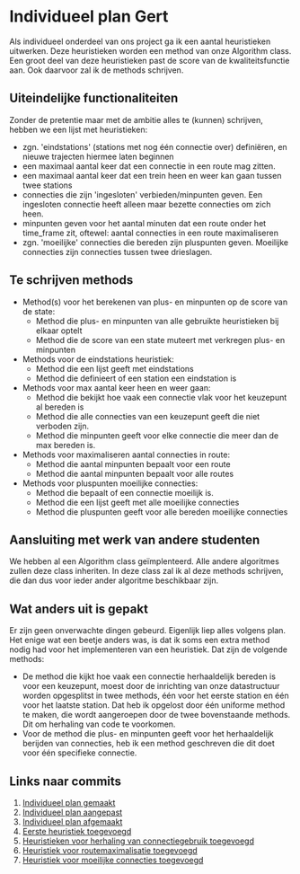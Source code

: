 # Individueel plan Gert
Als individueel onderdeel van ons project ga ik een aantal heuristieken uitwerken. Deze heuristieken worden een method van onze Algorithm class. Een groot deel van deze heuristieken past de score van de kwaliteitsfunctie aan. Ook daarvoor zal ik de methods schrijven. 

## Uiteindelijke functionaliteiten
Zonder de pretentie maar met de ambitie alles te (kunnen) schrijven, hebben we een lijst met heuristieken:
- zgn. 'eindstations' (stations met nog één connectie over) definiëren, en nieuwe trajecten hiermee laten beginnen
- een maximaal aantal keer dat een connectie in een route mag zitten.
- een maximaal aantal keer dat een trein heen en weer kan gaan tussen twee stations
- connecties die zijn 'ingesloten' verbieden/minpunten geven. Een ingesloten connectie heeft alleen maar bezette connecties om zich heen.
- minpunten geven voor het aantal minuten dat een route onder het time_frame zit, oftewel: aantal connecties in een route maximaliseren
- zgn. 'moeilijke' connecties die bereden zijn pluspunten geven. Moeilijke connecties zijn connecties tussen twee drieslagen.

## Te schrijven methods
- Method(s) voor het berekenen van plus- en minpunten op de score van de state:
    - Method die plus- en minpunten van alle gebruikte heuristieken bij elkaar optelt
    - Method die de score van een state muteert met verkregen plus- en minpunten
- Methods voor de eindstations heuristiek:
    - Method die een lijst geeft met eindstations
    - Method die definieert of een station een eindstation is
- Methods voor max aantal keer heen en weer gaan:
    - Method die bekijkt hoe vaak een connectie vlak voor het keuzepunt al bereden is
    - Method die alle connecties van een keuzepunt geeft die niet verboden zijn. 
    - Method die minpunten geeft voor elke connectie die meer dan de max bereden is. 
- Methods voor maximaliseren aantal connecties in route:
    - Method die aantal minpunten bepaalt voor een route
    - Method die aantal minpunten bepaalt voor alle routes
- Methods voor pluspunten moeilijke connecties:
    - Method die bepaalt of een connectie moeilijk is. 
    - Method die een lijst geeft met alle moeilijke connecties
    - Method die pluspunten geeft voor alle bereden moeilijke connecties

## Aansluiting met werk van andere studenten
We hebben al een Algorithm class geïmplenteerd. Alle andere algoritmes zullen deze class inheriten. In deze class zal ik al deze methods schrijven, die dan dus voor ieder ander algoritme beschikbaar zijn. 

## Wat anders uit is gepakt
Er zijn geen onverwachte dingen gebeurd. Eigenlijk liep alles volgens plan. Het enige wat een beetje anders was, is dat ik soms een extra method nodig had voor het implementeren van een heuristiek. Dat zijn de volgende methods:
- De method die kijkt hoe vaak een connectie herhaaldelijk bereden is voor een keuzepunt, moest door de inrichting van onze datastructuur worden opgesplitst in twee methods, één voor het eerste station en één voor het laatste station. Dat heb ik opgelost door één uniforme method te maken, die wordt aangeroepen door de twee bovenstaande methods. Dit om herhaling van code te voorkomen. 
- Voor de method die plus- en minpunten geeft voor het herhaaldelijk berijden van connecties, heb ik een method geschreven die dit doet voor één specifieke connectie. 

## Links naar commits
1. [Individueel plan gemaakt](https://github.com/Hachenberger02/AHRailNL/commit/b0e2d81017bdfc9e84117bd0e7f382c58689b530)
2. [Individueel plan aangepast](https://github.com/Hachenberger02/AHRailNL/commit/707690aec8d5441a268d2386b593826cffb0931e)
3. [Individueel plan afgemaakt](https://github.com/Hachenberger02/AHRailNL/commit/7354273ef3f914a8d582fa09cda12885971b18e2)
4. [Eerste heuristiek toegevoegd](https://github.com/Hachenberger02/AHRailNL/commit/0318f84955a1294a19bffef322dfca98752b4d5a)
5. [Heuristieken voor herhaling van connectiegebruik toegevoegd](https://github.com/Hachenberger02/AHRailNL/commit/f3916db25bb6a020c09e6c56ba7b2cda7c97c61d)
6. [Heuristiek voor routemaximalisatie toegevoegd](https://github.com/Hachenberger02/AHRailNL/commit/f1efcbbb67bf8d772dc4dabe648e02afe19e5cd3)
7. [Heuristiek voor moeilijke connecties toegevoegd](https://github.com/Hachenberger02/AHRailNL/commit/8c5b5a4b275cf843fa5274cff5b2fe301f663284)